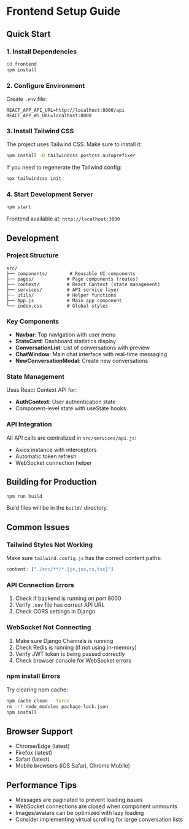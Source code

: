 # Frontend Setup Guide

## Quick Start

### 1. Install Dependencies

```bash
cd frontend
npm install
```

### 2. Configure Environment

Create `.env` file:
```env
REACT_APP_API_URL=http://localhost:8000/api
REACT_APP_WS_URL=localhost:8000
```

### 3. Install Tailwind CSS

The project uses Tailwind CSS. Make sure to install it:

```bash
npm install -D tailwindcss postcss autoprefixer
```

If you need to regenerate the Tailwind config:
```bash
npx tailwindcss init
```

### 4. Start Development Server

```bash
npm start
```

Frontend available at: `http://localhost:3000`

## Development

### Project Structure

```
src/
├── components/        # Reusable UI components
├── pages/            # Page components (routes)
├── context/          # React Context (state management)
├── services/         # API service layer
├── utils/            # Helper functions
├── App.js            # Main app component
└── index.css         # Global styles
```

### Key Components

- **Navbar**: Top navigation with user menu
- **StatsCard**: Dashboard statistics display
- **ConversationList**: List of conversations with preview
- **ChatWindow**: Main chat interface with real-time messaging
- **NewConversationModal**: Create new conversations

### State Management

Uses React Context API for:
- **AuthContext**: User authentication state
- Component-level state with useState hooks

### API Integration

All API calls are centralized in `src/services/api.js`:
- Axios instance with interceptors
- Automatic token refresh
- WebSocket connection helper

## Building for Production

```bash
npm run build
```

Build files will be in the `build/` directory.

## Common Issues

### Tailwind Styles Not Working

Make sure `tailwind.config.js` has the correct content paths:
```javascript
content: ["./src/**/*.{js,jsx,ts,tsx}"]
```

### API Connection Errors

1. Check if backend is running on port 8000
2. Verify `.env` file has correct API URL
3. Check CORS settings in Django

### WebSocket Not Connecting

1. Make sure Django Channels is running
2. Check Redis is running (if not using in-memory)
3. Verify JWT token is being passed correctly
4. Check browser console for WebSocket errors

### npm install Errors

Try clearing npm cache:
```bash
npm cache clean --force
rm -rf node_modules package-lock.json
npm install
```

## Browser Support

- Chrome/Edge (latest)
- Firefox (latest)
- Safari (latest)
- Mobile browsers (iOS Safari, Chrome Mobile)

## Performance Tips

- Messages are paginated to prevent loading issues
- WebSocket connections are closed when component unmounts
- Images/avatars can be optimized with lazy loading
- Consider implementing virtual scrolling for large conversation lists

